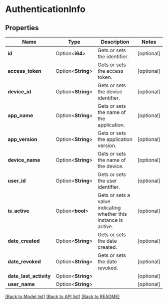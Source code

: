 # AuthenticationInfo

## Properties

Name | Type | Description | Notes
------------ | ------------- | ------------- | -------------
**id** | Option<**i64**> | Gets or sets the identifier. | [optional]
**access_token** | Option<**String**> | Gets or sets the access token. | [optional]
**device_id** | Option<**String**> | Gets or sets the device identifier. | [optional]
**app_name** | Option<**String**> | Gets or sets the name of the application. | [optional]
**app_version** | Option<**String**> | Gets or sets the application version. | [optional]
**device_name** | Option<**String**> | Gets or sets the name of the device. | [optional]
**user_id** | Option<**String**> | Gets or sets the user identifier. | [optional]
**is_active** | Option<**bool**> | Gets or sets a value indicating whether this instance is active. | [optional]
**date_created** | Option<**String**> | Gets or sets the date created. | [optional]
**date_revoked** | Option<**String**> | Gets or sets the date revoked. | [optional]
**date_last_activity** | Option<**String**> |  | [optional]
**user_name** | Option<**String**> |  | [optional]

[[Back to Model list]](../README.md#documentation-for-models) [[Back to API list]](../README.md#documentation-for-api-endpoints) [[Back to README]](../README.md)



